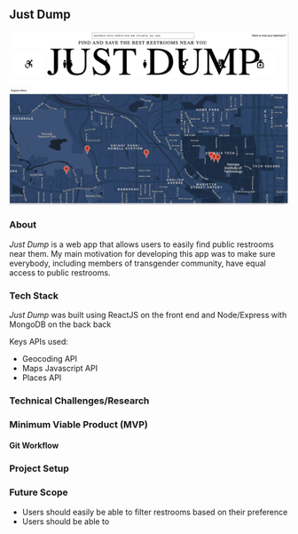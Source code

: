 ## Just Dump
![first_page](./assets/thirdpage.png)
### About
*Just Dump* is a web app that allows users to easily find public restrooms near them. My main motivation for developing this app was to make sure everybody, including members of transgender community, have equal access to public restrooms.

### Tech Stack
*Just Dump* was built using ReactJS on the front end and Node/Express with MongoDB on the back back

Keys APIs used:
* Geocoding API
* Maps Javascript API
* Places API

### Technical Challenges/Research


### Minimum Viable Product (MVP)


 #### Git Workflow

### Project Setup

### Future Scope

* Users should easily be able to filter restrooms based on their preference
* Users should be able to

